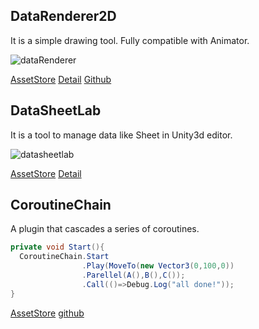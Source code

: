 ## DataRenderer2D

It is a simple drawing tool. Fully compatible with Animator.

![dataRenderer](https://github.com/geniikw/drawLine/raw/master/logoExample.gif)

[AssetStore](https://assetstore.unity.com/packages/tools/modeling/data-renderer-2d-102377) [Detail](https://github.com/geniikw/SplineMeshDrawer-PatchNote) [Github](https://github.com/geniikw/DataRenderer2D)


## DataSheetLab

It is a tool to manage data like Sheet in Unity3d editor.

![datasheetlab](https://d2ujflorbtfzji.cloudfront.net/key-image/183ca6a9-0e40-45f7-95d9-fa862321e5bb.jpg)

[AssetStore](https://assetstore.unity.com/packages/tools/utilities/datasheetlab-118157) [Detail](https://github.com/geniikw/DataSheetLab-Info)


## CoroutineChain

A plugin that cascades a series of coroutines.

```csharp
private void Start(){
  CoroutineChain.Start
                .Play(MoveTo(new Vector3(0,100,0))
                .Parellel(A(),B(),C());
                .Call(()=>Debug.Log("all done!"));
}
```

[AssetStore](https://assetstore.unity.com/packages/tools/input-management/coroutinechain-109785) [github](https://github.com/geniikw/CoroutineChain)

